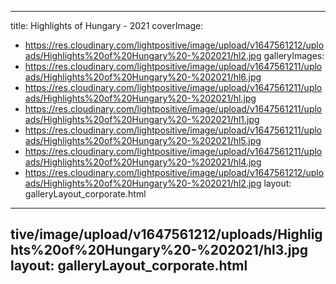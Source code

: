 
---
title: Highlights of Hungary - 2021
coverImage:
  - https://res.cloudinary.com/lightpositive/image/upload/v1647561212/uploads/Highlights%20of%20Hungary%20-%202021/hl2.jpg
galleryImages:
   - https://res.cloudinary.com/lightpositive/image/upload/v1647561211/uploads/Highlights%20of%20Hungary%20-%202021/hl6.jpg
   - https://res.cloudinary.com/lightpositive/image/upload/v1647561211/uploads/Highlights%20of%20Hungary%20-%202021/hl.jpg
   - https://res.cloudinary.com/lightpositive/image/upload/v1647561211/uploads/Highlights%20of%20Hungary%20-%202021/hl1.jpg
   - https://res.cloudinary.com/lightpositive/image/upload/v1647561211/uploads/Highlights%20of%20Hungary%20-%202021/hl5.jpg
   - https://res.cloudinary.com/lightpositive/image/upload/v1647561211/uploads/Highlights%20of%20Hungary%20-%202021/hl4.jpg
   - https://res.cloudinary.com/lightpositive/image/upload/v1647561212/uploads/Highlights%20of%20Hungary%20-%202021/hl2.jpg
layout: galleryLayout_corporate.html
---
tive/image/upload/v1647561212/uploads/Highlights%20of%20Hungary%20-%202021/hl3.jpg
layout: galleryLayout_corporate.html
---
